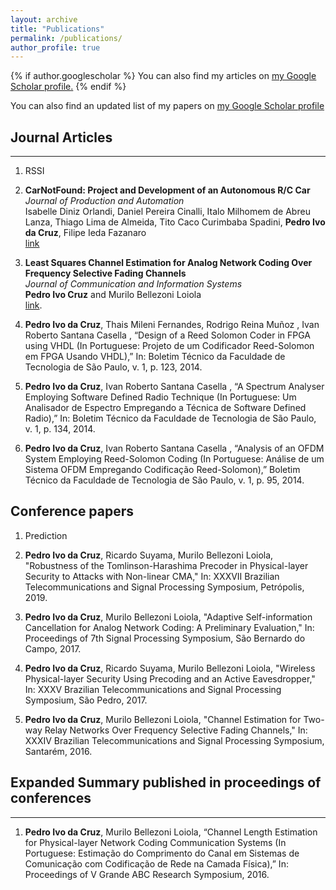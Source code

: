 ```yaml
---
layout: archive
title: "Publications"
permalink: /publications/
author_profile: true
---
```


{% if author.googlescholar %}
  You can also find my articles on <u><a href="{{author.googlescholar}}">my Google Scholar profile</a>.</u>
{% endif %}
<!-- 
{% include base_path %}

{% for post in site.publications reversed %}
  {% include archive-single.html %}
{% endfor %} -->

You can also find an updated list of my papers on [my Google Scholar profile](https://scholar.google.com.br/citations?user=m8KLKZoAAAAJ)

## Journal Articles
------
1. RSSI 

1. **CarNotFound: Project and Development of an Autonomous R/C Car**\
_Journal of Production and Automation_\
Isabelle Diniz Orlandi, Daniel Pereira Cinalli, Italo Milhomem de Abreu Lanza, Thiago Lima de Almeida, Tito Caco Curimbaba Spadini, **Pedro Ivo da Cruz**, Filipe Ieda Fazanaro\
[link](https://jpaut.com.br/carnotfound-project-and-development-of-an-autonomous-r-c-car-2/)

1. **Least Squares Channel Estimation for Analog Network Coding Over Frequency Selective Fading Channels**\
_Journal of Communication and Information Systems_\
**Pedro Ivo Cruz** and Murilo Bellezoni Loiola\
[link](https://doi.org/10.14209/jcis.2018.29).

1. **Pedro Ivo da Cruz**, Thais Mileni Fernandes, Rodrigo Reina Muñoz , Ivan Roberto Santana Casella , “Design of a Reed Solomon Coder in FPGA using VHDL (In Portuguese: Projeto de um Codificador Reed-Solomon em FPGA Usando VHDL),” In: Boletim Técnico da Faculdade de Tecnologia de São Paulo, v. 1, p. 123, 2014.

1. **Pedro Ivo da Cruz**, Ivan Roberto Santana Casella , “A Spectrum Analyser Employing Software Defined Radio Technique (In Portuguese: Um Analisador de Espectro Empregando a Técnica de Software Defined Radio),” In: Boletim Técnico da Faculdade de Tecnologia de São Paulo, v. 1, p. 134, 2014.

1. **Pedro Ivo da Cruz**, Ivan Roberto Santana Casella , “Analysis of an OFDM System Employing Reed-Solomon Coding (In Portuguese: Análise de um Sistema OFDM Empregando Codificação Reed-Solomon),” Boletim Técnico da Faculdade de Tecnologia de São Paulo, v. 1, p. 95, 2014.

## Conference papers
1. Prediction

1. **Pedro Ivo da Cruz**, Ricardo Suyama, Murilo Bellezoni Loiola, "Robustness of the Tomlinson-Harashima Precoder in Physical-layer Security to Attacks with Non-linear CMA," In: XXXVII Brazilian Telecommunications and Signal Processing Symposium, Petrópolis, 2019.

1. **Pedro Ivo da Cruz**, Murilo Bellezoni Loiola, "Adaptive Self-information Cancellation for Analog Network Coding: A Preliminary Evaluation," In: Proceedings of 7th Signal Processing Symposium, São Bernardo do Campo, 2017.

1. **Pedro Ivo da Cruz**, Ricardo Suyama, Murilo Bellezoni Loiola, "Wireless Physical-layer Security Using Precoding and an Active Eavesdropper," In: XXXV Brazilian Telecommunications and Signal Processing Symposium, São Pedro, 2017.

1. **Pedro Ivo da Cruz**, Murilo Bellezoni Loiola, "Channel Estimation for Two-way Relay Networks Over Frequency Selective Fading Channels," In: XXXIV Brazilian Telecommunications and Signal Processing Symposium, Santarém, 2016.

## Expanded Summary published in proceedings of conferences
------
1.	**Pedro Ivo da Cruz**, Murilo Bellezoni Loiola, “Channel Length Estimation for Physical-layer Network Coding Communication Systems (In Portuguese: Estimação do Comprimento do Canal em Sistemas de Comunicação com Codificação de Rede na Camada Física),” In: Proceedings of V Grande ABC Research Symposium, 2016.
